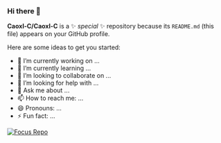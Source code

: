 ### Hi there 👋

**Caoxl-C/Caoxl-C** is a ✨ _special_ ✨ repository because its `README.md` (this file) appears on your GitHub profile.

Here are some ideas to get you started:

- 🔭 I’m currently working on ...
- 🌱 I’m currently learning ...
- 👯 I’m looking to collaborate on ...
- 🤔 I’m looking for help with ...
- 💬 Ask me about ...
- 📫 How to reach me: ...
- 😄 Pronouns: ...
- ⚡ Fun fact: ...

[![Focus Repo](https://github-readme-stats.vercel.app/api/pin/?username=YituHealthcare&repo=Arc&show_owner=true)](https://github.com/YituHealthcare/Arc)
